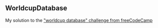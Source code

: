 ## WorldcupDatabase
My solution to the ["worldcup database" challenge from freeCodeCamp](https://www.freecodecamp.org/learn/relational-database/build-a-world-cup-database-project/build-a-world-cup-database)

